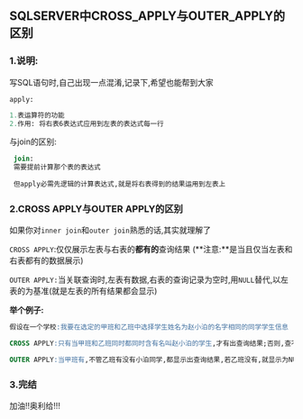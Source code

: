 ## SQLSERVER中CROSS_APPLY与OUTER_APPLY的区别

### 1.说明:

写SQL语句时,自己出现一点混淆,记录下,希望也能帮到大家

`apply:`

```SQL
1.表运算符的功能
2.作用: 将右表6表达式应用到左表的表达式每一行

```

与join的区别:

```SQL
 join:
 需要提前计算那个表的表达式
 
 但apply必需先逻辑的计算表达式,就是将右表得到的结果运用到左表上
```

### 2.CROSS APPLY与OUTER APPLY的区别

如果你对`inner join`和`outer join`熟悉的话,其实就理解了

`CROSS APPLY`:仅仅展示左表与右表的**都有的**查询结果 (**注意:**是当且仅当左表和右表都有的数据展示)

`OUTER APPLY:`当关联查询时,左表有数据,右表的查询记录为空时,用`NULL`替代,以左表的为基准(就是左表的所有结果都会显示)

**举个例子:**

```SQL
假设在一个学校:我要在选定的甲班和乙班中选择学生姓名为赵小泊的名字相同的同学学生信息

CROSS APPLY:只有当甲班和乙班同时都同时含有名叫赵小泊的学生,才有出查询结果;否则,查不出.

OUTER APPLY:当甲班有,不管乙班有没有小泊同学,都显示出查询结果,若乙班没有,就显示为NULL

```

### 3.完结

加油!!奥利给!!!







